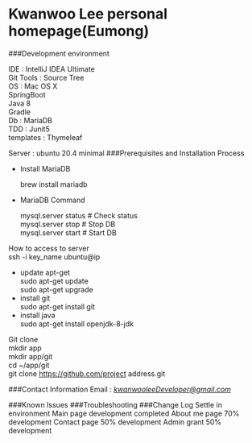 # Kwanwoo Lee personal homepage(Eumong)

###Development environment

IDE : IntelliJ IDEA Ultimate  
Git Tools : Source Tree  
OS : Mac OS X  
SpringBoot  
Java 8  
Gradle  
Db : MariaDB  
TDD : Junit5  
templates : Thymeleaf

Server : ubuntu 20.4 minimal
###Prerequisites and Installation Process
- Install MariaDB

    brew install mariadb
    
- MariaDB Command

    mysql.server status # Check status  
    mysql.server stop   # Stop DB  
    mysql.server start  # Start DB   

How to access to server  
ssh -i key_name ubuntu@ip

- update apt-get  
sudo apt-get update  
sudo apt-get upgrade  
- install git  
sudo apt-get install git  
- install java  
sudo apt-get install openjdk-8-jdk  

Git clone  
mkdir app  
mkdir app/git  
cd ~/app/git  
git clone https://github.com/project address.git  
     
###Contact Information
Email : *[kwanwooleeDeveloper@gmail.com](mailto:kwanwooleeDeveloper@gmail.com)*

###Known Issues
###Troubleshooting
###Change Log
Settle in environment
Main page development completed
About me page 70% development 
Contact page 50% development 
Admin grant 50% development

